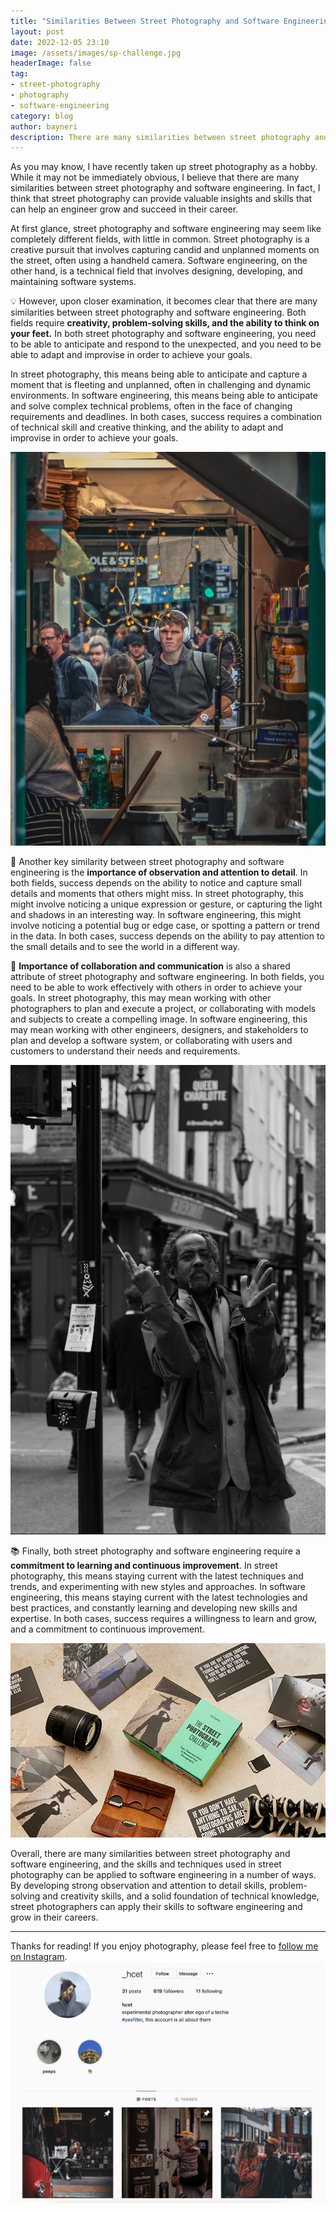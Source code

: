 ```yaml
---
title: "Similarities Between Street Photography and Software Engineering"
layout: post
date: 2022-12-05 23:10
image: /assets/images/sp-challenge.jpg
headerImage: false
tag:
- street-photography
- photography
- software-engineering
category: blog
author: bayneri
description: There are many similarities between street photography and software engineering, and the skills and techniques used in street photography can be applied to software engineering in a number of ways. By developing strong observation and attention to detail skills, problem-solving and creativity skills, and a solid foundation of technical knowledge, street photographers can apply their skills to software engineering and grow in their careers.
---
```


As you may know, I have recently taken up street photography as a hobby. While it may not be immediately obvious, I believe that there are many similarities between street photography and software engineering. In fact, I think that street photography can provide valuable insights and skills that can help an engineer grow and succeed in their career.

At first glance, street photography and software engineering may seem like completely different fields, with little in common. Street photography is a creative pursuit that involves capturing candid and unplanned moments on the street, often using a handheld camera. Software engineering, on the other hand, is a technical field that involves designing, developing, and maintaining software systems.

💡 However, upon closer examination, it becomes clear that there are many similarities between street photography and software engineering. Both fields require **creativity, problem-solving skills, and the ability to think on your feet.** In both street photography and software engineering, you need to be able to anticipate and respond to the unexpected, and you need to be able to adapt and improvise in order to achieve your goals.

In street photography, this means being able to anticipate and capture a moment that is fleeting and unplanned, often in challenging and dynamic environments. In software engineering, this means being able to anticipate and solve complex technical problems, often in the face of changing requirements and deadlines. In both cases, success requires a combination of technical skill and creative thinking, and the ability to adapt and improvise in order to achieve your goals.

![Street Photography Example 1](/assets/images/sp-example-1.jpg)

🧐 Another key similarity between street photography and software engineering is the **importance of observation and attention to detail**. In both fields, success depends on the ability to notice and capture small details and moments that others might miss. In street photography, this might involve noticing a unique expression or gesture, or capturing the light and shadows in an interesting way. In software engineering, this might involve noticing a potential bug or edge case, or spotting a pattern or trend in the data. In both cases, success depends on the ability to pay attention to the small details and to see the world in a different way.

💬 **Importance of collaboration and communication** is also a shared attribute of street photography and software engineering. In both fields, you need to be able to work effectively with others in order to achieve your goals. In street photography, this may mean working with other photographers to plan and execute a project, or collaborating with models and subjects to create a compelling image. In software engineering, this may mean working with other engineers, designers, and stakeholders to plan and develop a software system, or collaborating with users and customers to understand their needs and requirements.

![Street Photography Example 2](/assets/images/sp-example-2.jpg)

📚 Finally, both street photography and software engineering require a **commitment to learning and continuous improvement**. In street photography, this means staying current with the latest techniques and trends, and experimenting with new styles and approaches. In software engineering, this means staying current with the latest technologies and best practices, and constantly learning and developing new skills and expertise. In both cases, success requires a willingness to learn and grow, and a commitment to continuous improvement.

![The Street Photography Challenge](/assets/images/sp-challenge.jpg)

Overall, there are many similarities between street photography and software engineering, and the skills and techniques used in street photography can be applied to software engineering in a number of ways. By developing strong observation and attention to detail skills, problem-solving and creativity skills, and a solid foundation of technical knowledge, street photographers can apply their skills to software engineering and grow in their careers.

---

Thanks for reading! If you enjoy photography, please feel free to [follow me on Instagram](https://www.instagram.com/_hcet/).
![_hcet Instagram Profile](/assets/images/ig-profile.png)
